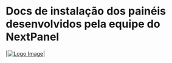 # Docs de instalação dos painéis desenvolvidos pela equipe do NextPanel

|[![Logo Image](https://raw.githubusercontent.com/Next-Panel/Docs/main/static/img/baner.png)](https://jexactylbrasil.ml)|
